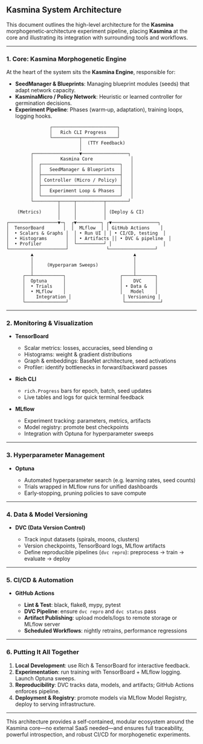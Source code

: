 ## Kasmina System Architecture

This document outlines the high-level architecture for the **Kasmina** morphogenetic‑architecture experiment pipeline, placing **Kasmina** at the core and illustrating its integration with surrounding tools and workflows.

---

### 1. Core: Kasmina Morphogenetic Engine

At the heart of the system sits the **Kasmina Engine**, responsible for:

* **SeedManager & Blueprints**: Managing blueprint modules (seeds) that adapt network capacity.
* **KasminaMicro / Policy Network**: Heuristic or learned controller for germination decisions.
* **Experiment Pipeline**: Phases (warm‑up, adaptation), training loops, logging hooks.

```
                ┌────────────────────────┐
                │   Rich CLI Progress    │
                └──────────┬─────────────┘
                           │  (TTY Feedback)
                           │
         ┌─────────────────▼─────────────────┐
         │          Kasmina Core              │
         │  ┌─────────────────────────────┐   │
         │  │   SeedManager & Blueprints  │   │
         │  ├─────────────────────────────┤   │
         │  │ Controller (Micro / Policy) │   │
         │  ├─────────────────────────────┤   │
         │  │   Experiment Loop & Phases  │   │
         │  └─────────────────────────────┘   │
         └─────────┬─────┬──────────┬────────┘
                   │     │          │
    (Metrics)      │     │          │ (Deploy & CI)
                   │     │          │
┌──────────────────▼─┐  ┌▼─────────┐ ┌▼─────────────────┐
│  TensorBoard       │  │  MLflow  │ │ GitHub Actions    │
│  • Scalars & Graphs │  │ • Run UI │ │ • CI/CD, testing  │
│  • Histograms       │  │ • Artifacts ││ • DVC & pipeline  │
│  • Profiler         │  └──────────┘ │                   │
└─────────────────────┘              └─────────────────┘
         ▲                                     ▲
         │                                     │
         │     (Hyperparam Sweeps)             │
         │                                     │
      ┌──┴───────────┐                    ┌────┴───────┐
      │  Optuna      │                    │    DVC     │
      │  • Trials    │                    │ • Data &   │
      │  • MLflow    │                    │   Model    │
      │    Integration │                   │ Versioning │
      └───────────────┘                    └─────────────┘
```

---

### 2. Monitoring & Visualization

* **TensorBoard**

  * Scalar metrics: losses, accuracies, seed blending α
  * Histograms: weight & gradient distributions
  * Graph & embeddings: BaseNet architecture, seed activations
  * Profiler: identify bottlenecks in forward/backward passes

* **Rich CLI**

  * `rich.Progress` bars for epoch, batch, seed updates
  * Live tables and logs for quick terminal feedback

* **MLflow**

  * Experiment tracking: parameters, metrics, artifacts
  * Model registry: promote best checkpoints
  * Integration with Optuna for hyperparameter sweeps

---

### 3. Hyperparameter Management

* **Optuna**

  * Automated hyperparameter search (e.g. learning rates, seed counts)
  * Trials wrapped in MLflow runs for unified dashboards
  * Early‑stopping, pruning policies to save compute

---

### 4. Data & Model Versioning

* **DVC (Data Version Control)**

  * Track input datasets (spirals, moons, clusters)
  * Version checkpoints, TensorBoard logs, MLflow artifacts
  * Define reproducible pipelines (`dvc repro`): preprocess → train → evaluate → deploy

---

### 5. CI/CD & Automation

* **GitHub Actions**

  * **Lint & Test**: black, flake8, mypy, pytest
  * **DVC Pipeline**: ensure `dvc repro` and `dvc status` pass
  * **Artifact Publishing**: upload models/logs to remote storage or MLflow server
  * **Scheduled Workflows**: nightly retrains, performance regressions

---

### 6. Putting It All Together

1. **Local Development**: use Rich & TensorBoard for interactive feedback.
2. **Experimentation**: run training with TensorBoard + MLflow logging. Launch Optuna sweeps.
3. **Reproducibility**: DVC tracks data, models, and artifacts; GitHub Actions enforces pipeline.
4. **Deployment & Registry**: promote models via MLflow Model Registry, deploy to serving infrastructure.

---

This architecture provides a self‑contained, modular ecosystem around the Kasmina core—no external SaaS needed—and ensures full traceability, powerful introspection, and robust CI/CD for morphogenetic experiments.

